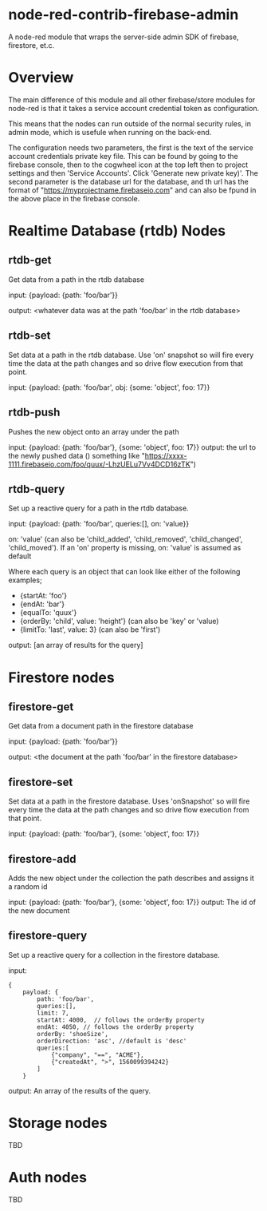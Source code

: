 # node-red-contrib-firebase-admin

A node-red module that wraps the server-side  admin SDK of firebase, firestore, et.c.

# Overview
The main difference of this module and all other firebase/store modules for node-red is
that it takes a service account credential token as configuration.

This means that the nodes can run outside of the normal security rules, in admin mode, which is usefule when running on the back-end.

The configuration needs two parameters, the first is the text of the service account credentials private key file. This can be found by going to the firebase console, then to the cogwheel icon at the top left then to project settings and then 'Service Accounts'. Click 'Generate new private key)'.
The second parameter is the database url for the database, and th url has the format of "https://myprojectname.firebaseio.com" and can also be fpund in the above place in the firebase console.

# Realtime Database (rtdb) Nodes

## rtdb-get
Get data from a path in the rtdb database

input: {payload: {path: 'foo/bar'}}

output: <whatever data was at the path 'foo/bar' in the rtdb database>

## rtdb-set
Set data at a path in the rtdb database. Use 'on' snapshot so will fire every time the data at the path changes and so drive flow execution from that point.

input: {payload: {path: 'foo/bar', obj: {some: 'object', foo: 17}}

## rtdb-push
Pushes the new object onto an array under the path

input: {payload: {path: 'foo/bar'}, {some: 'object', foo: 17}}
output: the url to the newly pushed data () something like "https://xxxx-1111.firebaseio.com/foo/quux/-LhzUELu7Vv4DCD16zTK")

## rtdb-query
Set up a reactive query for a path in the rtdb database. 

input: {payload: {path: 'foo/bar', queries:[], on: 'value}}

on: 'value' (can also be 'child_added', 'child_removed', 'child_changed', 'child_moved'). 
If an 'on' property is missing, on: 'value' is assumed as default

Where each query is an object that can look like either of the following examples;
    
- {startAt: 'foo'}
- {endAt: 'bar'}
- {equalTo: 'quux'}
- {orderBy: 'child', value: 'height'}  (can also be 'key' or 'value)
- {limitTo: 'last', value: 3}  (can also be 'first')

output: [an array of results for the query]


# Firestore nodes

## firestore-get
Get data from a document path in the firestore database

input: {payload: {path: 'foo/bar'}}

output: <the document at the path 'foo/bar' in the firestore database>

## firestore-set
Set data at a path in the firestore database. Uses 'onSnapshot' so will fire every time the data at the path changes and so drive flow execution from that point.

input: {payload: {path: 'foo/bar'}, {some: 'object', foo: 17}}

## firestore-add
Adds the new object under the collection the path describes and assigns it a random id

input: {payload: {path: 'foo/bar'}, {some: 'object', foo: 17}}
output: The id of the new document

## firestore-query
Set up a reactive query for a collection in the firestore database.

input: 

    {
        payload: {
            path: 'foo/bar', 
            queries:[], 
            limit: 7, 
            startAt: 4000,  // follows the orderBy property
            endAt: 4050, // follows the orderBy property
            orderBy: 'shoeSize',
            orderDirection: 'asc', //default is 'desc'
            queries:[
                {"company", "==", "ACME"},
                {"createdAt", ">", 1560099394242}
            ]
        }

output: An array of the results of the query.


# Storage nodes

TBD

# Auth nodes

TBD

